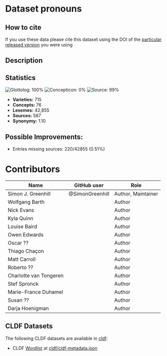 # Dataset pronouns

## How to cite

If you use these data please cite
this dataset using the DOI of the [particular released version](../../releases/) you were using

## Description


## Statistics


![Glottolog: 100%](https://img.shields.io/badge/Glottolog-100%25-brightgreen.svg "Glottolog: 100%")
![Concepticon: 0%](https://img.shields.io/badge/Concepticon-0%25-red.svg "Concepticon: 0%")
![Source: 99%](https://img.shields.io/badge/Source-99%25-brightgreen.svg "Source: 99%")

- **Varieties:** 715
- **Concepts:** 76
- **Lexemes:** 42,855
- **Sources:** 587
- **Synonymy:** 1.10

## Possible Improvements:



- Entries missing sources: 220/42855 (0.51%)

# Contributors

Name                  | GitHub user               | Role
--------------------- | ------------------------- | --------------------
Simon J. Greenhill    | @SimonGreenhill           | Author, Maintainer
Wolfgang Barth        |                           | Author
Nick Evans            |                           | Author
Kyla Quinn            |                           | Author
Louise Baird          |                           | Author
Owen Edwards          |                           | Author
Oscar ??              |                           | Author
Thiago Chaçon         |                           | Author
Matt Carroll          |                           | Author
Roberto ??            |                           | Author
Charlotte van Tongeren|                           | Author
Stef Spronck          |                           | Author
Marie-France Duhamel  |                           | Author
Susan ??              |                           | Author
Darja Hoenigman       |                           | Author



## CLDF Datasets

The following CLDF datasets are available in [cldf](cldf):

- CLDF [Wordlist](https://github.com/cldf/cldf/tree/master/modules/Wordlist) at [cldf/cldf-metadata.json](cldf/cldf-metadata.json)